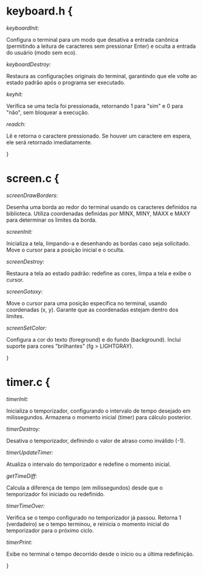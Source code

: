 # keyboard.h {

*keyboardInit:*

Configura o terminal para um modo que desativa a entrada canônica (permitindo a leitura de caracteres sem pressionar Enter) e oculta a entrada do usuário (modo sem eco).

*keyboardDestroy:*

Restaura as configurações originais do terminal, garantindo que ele volte ao estado padrão após o programa ser executado.

*keyhit:*

Verifica se uma tecla foi pressionada, retornando 1 para "sim" e 0 para "não", sem bloquear a execução.

*readch:*

Lê e retorna o caractere pressionado. Se houver um caractere em espera, ele será retornado imediatamente.

}

# screen.c {

*screenDrawBorders:*

Desenha uma borda ao redor do terminal usando os caracteres definidos na biblioteca.
Utiliza coordenadas definidas por MINX, MINY, MAXX e MAXY para determinar os limites da borda.

*screenInit:*

Inicializa a tela, limpando-a e desenhando as bordas caso seja solicitado.
Move o cursor para a posição inicial e o oculta.

*screenDestroy:*

Restaura a tela ao estado padrão: redefine as cores, limpa a tela e exibe o cursor.

*screenGotoxy:*

Move o cursor para uma posição específica no terminal, usando coordenadas (x, y).
Garante que as coordenadas estejam dentro dos limites.

*screenSetColor:*

Configura a cor do texto (foreground) e do fundo (background).
Inclui suporte para cores "brilhantes" (fg > LIGHTGRAY).

}

# timer.c {

*timerInit:*

Inicializa o temporizador, configurando o intervalo de tempo desejado em milissegundos.
Armazena o momento inicial (timer) para cálculo posterior.

*timerDestroy:*

Desativa o temporizador, definindo o valor de atraso como inválido (-1).

*timerUpdateTimer:*

Atualiza o intervalo do temporizador e redefine o momento inicial.

*getTimeDiff:*

Calcula a diferença de tempo (em milissegundos) desde que o temporizador foi iniciado ou redefinido.

*timerTimeOver:*

Verifica se o tempo configurado no temporizador já passou.
Retorna 1 (verdadeiro) se o tempo terminou, e reinicia o momento inicial do temporizador para o próximo ciclo.

*timerPrint:*

Exibe no terminal o tempo decorrido desde o início ou a última redefinição.

}